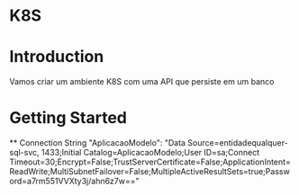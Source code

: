 # K8S

# Introduction
Vamos criar um ambiente K8S com uma API que persiste em um banco

# Getting Started

** Connection String
     "AplicacaoModelo": "Data Source=entidadequalquer-sql-svc, 1433;Initial Catalog=AplicacaoModelo;User ID=sa;Connect        Timeout=30;Encrypt=False;TrustServerCertificate=False;ApplicationIntent=ReadWrite;MultiSubnetFailover=False;MultipleActiveResultSets=true;Password=a7rm551VVXty3j/ahn6z7w=="
 
 
